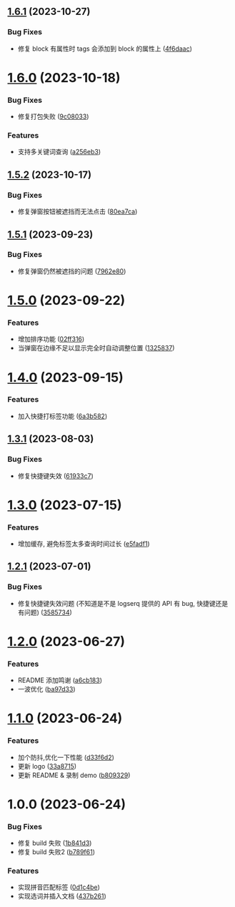 ## [1.6.1](https://github.com/b-yp/logseq-pinyin-match-tags/compare/v1.6.0...v1.6.1) (2023-10-27)


### Bug Fixes

* 修复 block 有属性时 tags 会添加到 block 的属性上 ([4f6daac](https://github.com/b-yp/logseq-pinyin-match-tags/commit/4f6daacc38a3f5204b97f1ab07340f68a509b8b3))

# [1.6.0](https://github.com/b-yp/logseq-pinyin-match-tags/compare/v1.5.2...v1.6.0) (2023-10-18)


### Bug Fixes

* 修复打包失败 ([9c08033](https://github.com/b-yp/logseq-pinyin-match-tags/commit/9c08033c9b816507962d468b2b2b6f381dcc67a9))


### Features

* 支持多关键词查询 ([a256eb3](https://github.com/b-yp/logseq-pinyin-match-tags/commit/a256eb3ac55d726290b1057a5b5f1afcbb024677))

## [1.5.2](https://github.com/b-yp/logseq-pinyin-match-tags/compare/v1.5.1...v1.5.2) (2023-10-17)


### Bug Fixes

* 修复弹窗按钮被遮挡而无法点击 ([80ea7ca](https://github.com/b-yp/logseq-pinyin-match-tags/commit/80ea7caa4339418c589266800bc80ff8a4f48800))

## [1.5.1](https://github.com/b-yp/logseq-pinyin-match-tags/compare/v1.5.0...v1.5.1) (2023-09-23)


### Bug Fixes

* 修复弹窗仍然被遮挡的问题 ([7962e80](https://github.com/b-yp/logseq-pinyin-match-tags/commit/7962e80b17c6834c743eead8c1a7b6eb7d3b07e4))

# [1.5.0](https://github.com/b-yp/logseq-pinyin-match-tags/compare/v1.4.0...v1.5.0) (2023-09-22)


### Features

* 增加排序功能 ([02ff316](https://github.com/b-yp/logseq-pinyin-match-tags/commit/02ff3162f6c3d5b1e27fd3fea2b41c745d3efe1a))
* 当弹窗在边缘不足以显示完全时自动调整位置 ([1325837](https://github.com/b-yp/logseq-pinyin-match-tags/commit/1325837bbb0658fd1e97285700a118d5d92314dd))

# [1.4.0](https://github.com/b-yp/logseq-pinyin-match-tags/compare/v1.3.1...v1.4.0) (2023-09-15)


### Features

* 加入快捷打标签功能 ([6a3b582](https://github.com/b-yp/logseq-pinyin-match-tags/commit/6a3b582fe6a336209aa0131428080c7e52667a5d))

## [1.3.1](https://github.com/b-yp/logseq-pinyin-match-tags/compare/v1.3.0...v1.3.1) (2023-08-03)


### Bug Fixes

* 修复快捷键失效 ([61933c7](https://github.com/b-yp/logseq-pinyin-match-tags/commit/61933c7d9619580136f100962d02ba6aba7361d2))

# [1.3.0](https://github.com/b-yp/logseq-pinyin-match-tags/compare/v1.2.1...v1.3.0) (2023-07-15)


### Features

* 增加缓存, 避免标签太多查询时间过长 ([e5fadf1](https://github.com/b-yp/logseq-pinyin-match-tags/commit/e5fadf1fe4cf88f8adff47f78a307e2390326c11))

## [1.2.1](https://github.com/b-yp/logseq-pinyin-match-tags/compare/v1.2.0...v1.2.1) (2023-07-01)


### Bug Fixes

* 修复快捷键失效问题 (不知道是不是 logserq 提供的 API 有 bug, 快捷键还是有问题) ([3585734](https://github.com/b-yp/logseq-pinyin-match-tags/commit/3585734b59eb8c42c04937b1d2320db8d79eb142))

# [1.2.0](https://github.com/b-yp/logseq-pinyin-match-tags/compare/v1.1.0...v1.2.0) (2023-06-27)


### Features

* README 添加鸣谢 ([a6cb183](https://github.com/b-yp/logseq-pinyin-match-tags/commit/a6cb183ecb67e9f426015f95a902a4907d80f9b5))
* 一波优化 ([ba97d33](https://github.com/b-yp/logseq-pinyin-match-tags/commit/ba97d335a118a97610db809db176587854db6f87))

# [1.1.0](https://github.com/b-yp/logseq-pinyin-match-tags/compare/v1.0.0...v1.1.0) (2023-06-24)


### Features

* 加个防抖,优化一下性能 ([d33f6d2](https://github.com/b-yp/logseq-pinyin-match-tags/commit/d33f6d25a622eb99442875036bb42eceb98f9f19))
* 更新 logo ([33a8715](https://github.com/b-yp/logseq-pinyin-match-tags/commit/33a871514147e3c89bf3710c1f547bc755470e15))
* 更新 README & 录制 demo ([b809329](https://github.com/b-yp/logseq-pinyin-match-tags/commit/b809329017010d8a6d503bde54a7803bec866713))

# 1.0.0 (2023-06-24)


### Bug Fixes

* 修复 build 失败 ([1b841d3](https://github.com/b-yp/logseq-pinyin-match-tags/commit/1b841d3434a131e8aae6c7c8ba0076a5ece82ef3))
* 修复 build 失败2 ([b789f61](https://github.com/b-yp/logseq-pinyin-match-tags/commit/b789f611b61143be7867cf901c6604c19ea11ef2))


### Features

* 实现拼音匹配标签 ([0d1c4be](https://github.com/b-yp/logseq-pinyin-match-tags/commit/0d1c4be4b10b0319e255a6a891ebd4e34fc035de))
* 实现选词并插入文档 ([437b261](https://github.com/b-yp/logseq-pinyin-match-tags/commit/437b261c08c8cf3b31d4fc684c897a77646ef38e))
